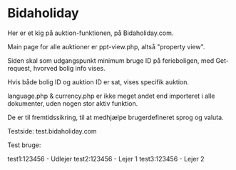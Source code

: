# Bidaholiday

Her er et kig på auktion-funktionen, på Bidaholiday.com. 

Main page for alle auktioner er ppt-view.php, altså "property view". 

Siden skal som udgangspunkt minimum bruge ID på ferieboligen, med Get-request, hvorved bolig info vises. 

Hvis både bolig ID og auktion ID er sat, vises specifik auktion. 

language.php & currency.php er ikke meget andet end importeret i alle dokumenter, uden nogen stor aktiv funktion.

De er til fremtidssikring, til at medhjælpe brugerdefineret sprog og valuta. 

Testside: test.bidaholiday.com

Test bruge:

test1:123456 - Udlejer
test2:123456 - Lejer 1
test3:123456 - Lejer 2

